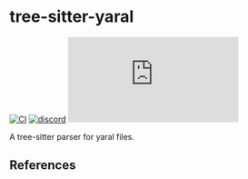 # tree-sitter-yaral

[![CI][ci]](https://github.com/MXfive/tree-sitter-yaral/actions/workflows/ci.yml)
[![discord][discord]](https://discord.gg/w7nTvsVJhm)
[![matrix][matrix]](https://matrix.to/#/#tree-sitter-chat:matrix.org)
<!-- NOTE: uncomment these if you're publishing packages: -->
<!-- [![npm][npm]](https://www.npmjs.com/package/tree-sitter-yaral) -->
<!-- [![crates][crates]](https://crates.io/crates/tree-sitter-yaral) -->
<!-- [![pypi][pypi]](https://pypi.org/project/tree-sitter-yaral/) -->

A tree-sitter parser for yaral files.

## References

<!-- NOTE: add the grammar's references here -->

[ci]: https://img.shields.io/github/actions/workflow/status/MXfive/tree-sitter-yaral/ci.yml?logo=github&label=CI
[discord]: https://img.shields.io/discord/1063097320771698699?logo=discord&label=discord
[matrix]: https://img.shields.io/matrix/tree-sitter-chat%3Amatrix.org?logo=matrix&label=matrix
[npm]: https://img.shields.io/npm/v/tree-sitter-yaral?logo=npm
[crates]: https://img.shields.io/crates/v/tree-sitter-yaral?logo=rust
[pypi]: https://img.shields.io/pypi/v/tree-sitter-yaral?logo=pypi&logoColor=ffd242
